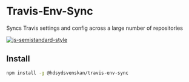 # Travis-Env-Sync

Syncs Travis settings and config across a large number of repositories

[![js-semistandard-style](https://img.shields.io/badge/code%20style-semistandard-brightgreen.svg?style=flat)](https://github.com/Flet/semistandard)

## Install

```bash
npm install -g @hdsydsvenskan/travis-env-sync
```
